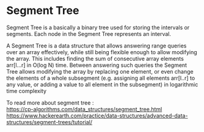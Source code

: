 # Segment Tree

Segment Tree is a basically a binary tree used for storing the intervals or segments. Each node in the Segment Tree represents an interval. 

A Segment Tree is a data structure that allows answering range queries over an array effectively, while still being flexible enough to allow modifying the array. This includes finding the sum of consecutive array elements arr[l...r] in O(log N) time. Between answering such queries the Segment Tree allows modifying the array by replacing one element, or even change the elements of a whole subsegment (e.g. assigning all elements arr[l..r] to any value, or adding a value to all element in the subsegment) in logarithmic time complexity

To read more about segment tree : <br />
https://cp-algorithms.com/data_structures/segment_tree.html <br />
https://www.hackerearth.com/practice/data-structures/advanced-data-structures/segment-trees/tutorial/


